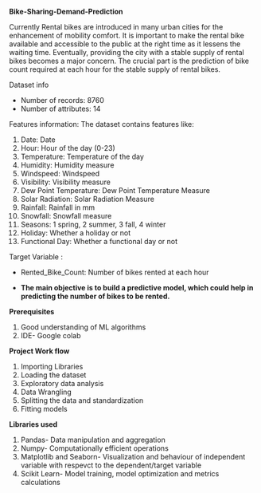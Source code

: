 **Bike-Sharing-Demand-Prediction**

Currently Rental bikes are introduced in many urban cities for the enhancement of mobility comfort. 
It is important to make the rental bike available and accessible to the public at the right time as 
it lessens the waiting time. Eventually, providing the city with a stable supply of rental bikes becomes 
a major concern. The crucial part is the prediction of bike count required at each hour for the stable supply of rental bikes.

Dataset info
* Number of records: 8760
* Number of attributes: 14

Features information:
The dataset contains features like:

1. Date: Date
2. Hour: Hour of the day (0-23)
3. Temperature: Temperature of the day
4. Humidity: Humidity measure
5. Windspeed: Windspeed
6. Visibility: Visibility measure
7. Dew Point Temperature: Dew Point Temperature Measure
8. Solar Radiation: Solar Radiation Measure
9. Rainfall: Rainfall in mm
10. Snowfall: Snowfall measure
11. Seasons: 1 spring, 2 summer, 3 fall, 4 winter
12. Holiday: Whether a holiday or not
13. Functional Day: Whether a functional day or not

Target Variable :
* Rented_Bike_Count: Number of bikes rented at each hour

* **The main objective is to build a predictive model, which could help in predicting the number of bikes to be rented.**

**Prerequisites**
1. Good understanding of ML algorithms
2. IDE- Google colab


**Project Work flow**
1. Importing Libraries
2. Loading the dataset
3. Exploratory data analysis
4. Data Wrangling
5. Splitting the data and standardization
6. Fitting models

**Libraries used**
1. Pandas- Data manipulation and aggregation
2. Numpy- Computationally efficient operations
3. Matplotlib and Seaborn- Visualization and behaviour of independent variable with respevct to the dependent/target variable
4. Scikit Learn- Model training, model optimization and metrics calculations
